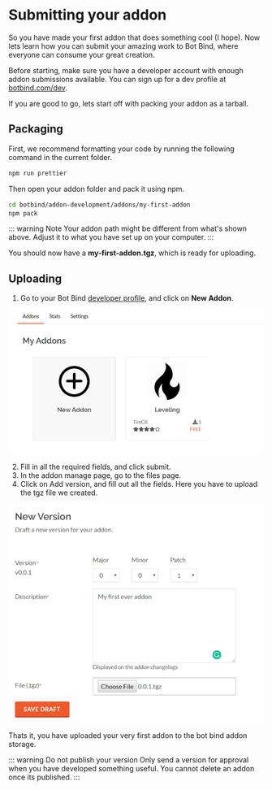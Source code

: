 # Submitting your addon

So you have made your first addon that does something cool (I hope). Now lets learn how you can submit your amazing work to Bot Bind, where everyone can consume your great creation.

Before starting, make sure you have a developer account with enough addon submissions available. You can sign up for a dev profile at [botbind.com/dev](https://botbind.com/dev).

If you are good to go, lets start off with packing your addon as a tarball.

## Packaging

First, we recommend formatting your code by running the following command in the current folder.

```sh
npm run prettier
```

Then open your addon folder and pack it using npm.

```sh
cd botbind/addon-development/addons/my-first-addon
npm pack
```

::: warning Note
Your addon path might be different from what's shown above. Adjust it to what you have set up on your computer.
:::

You should now have a **my-first-addon.tgz**, which is ready for uploading.

## Uploading

1. Go to your Bot Bind [developer profile](http://botbind.com/dev), and click on **New Addon**.

![profile](/assets/img/profile.jpg)

2. Fill in all the required fields, and click submit.
3. In the addon manage page, go to the files page.
4. Click on Add version, and fill out all the fields. Here you have to upload the tgz file we created.

![profile](/assets/img/addon.jpg)

Thats it, you have uploaded your very first addon to the bot bind addon storage.

::: warning Do not publish your version
Only send a version for approval when you have developed something useful. You cannot delete an addon once its published.
:::
